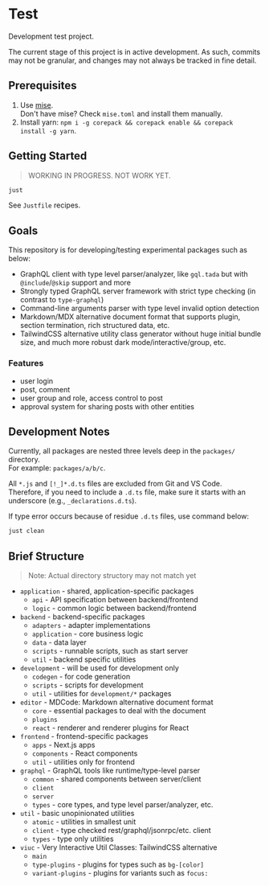 # Test

Development test project.

The current stage of this project is in active development. As such, commits may not be granular, and changes may not always be tracked in fine detail.

## Prerequisites

1. Use [mise](https://mise.jdx.dev).  
    Don't have mise? Check `mise.toml` and install them manually.
2. Install yarn: `npm i -g corepack && corepack enable && corepack install -g yarn`.

## Getting Started

> WORKING IN PROGRESS. NOT WORK YET.

```sh
just
```

See `Justfile` recipes.

## Goals

This repository is for developing/testing experimental packages such as below:

- GraphQL client with type level parser/analyzer, like `gql.tada` but with `@include`/`@skip` support and more
- Strongly typed GraphQL server framework with strict type checking (in contrast to `type-graphql`)
- Command-line arguments parser with type level invalid option detection
- Markdown/MDX alternative document format that supports plugin, section termination, rich structured data, etc.
- TailwindCSS alternative utility class generator without huge initial bundle size, and much more robust dark mode/interactive/group, etc.

### Features

- user login
- post, comment
- user group and role, access control to post
- approval system for sharing posts with other entities

## Development Notes

Currently, all packages are nested three levels deep in the `packages/` directory.  
For example: `packages/a/b/c`.

All `*.js` and `[!_]*.d.ts` files are excluded from Git and VS Code.  
Therefore, if you need to include a `.d.ts` file, make sure it starts with an underscore (e.g., `_declarations.d.ts`).

If type error occurs because of residue `.d.ts` files, use command below:

```sh
just clean
```

## Brief Structure

> Note: Actual directory structory may not match yet

- `application` - shared, application-specific packages
  - `api` - API specification between backend/frontend
  - `logic` - common logic between backend/frontend
- `backend` - backend-specific packages
  - `adapters` - adapter implementations
  - `application` - core business logic
  - `data` - data layer
  - `scripts` - runnable scripts, such as start server
  - `util` - backend specific utilities
- `development` - will be used for development only
  - `codegen` - for code generation
  - `scripts` - scripts for development
  - `util` - utilities for `development/*` packages
- `editor` - MDCode: Markdown alternative document format
  - `core` - essential packages to deal with the document
  - `plugins`
  - `react` - renderer and renderer plugins for React
- `frontend` - frontend-specific packages
  - `apps` - Next.js apps
  - `components` - React components
  - `util` - utilities only for frontend
- `graphql` - GraphQL tools like runtime/type-level parser
  - `common` - shared components between server/client
  - `client`
  - `server`
  - `types` - core types, and type level parser/analyzer, etc.
- `util` - basic unopinionated utilities
  - `atomic` - utilities in smallest unit
  - `client` - type checked rest/graphql/jsonrpc/etc. client
  - `types` - type only utilities
- `viuc` - Very Interactive Util Classes: TailwindCSS alternative
  - `main`
  - `type-plugins` - plugins for types such as `bg-[color]`
  - `variant-plugins` - plugins for variants such as `focus:`
